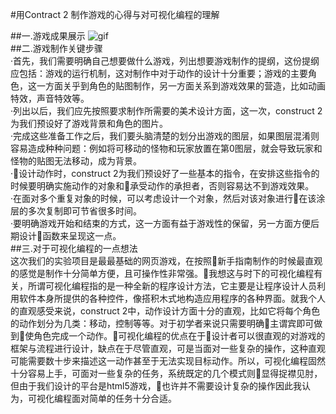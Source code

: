 #用Contract 2 制作游戏的心得与对可视化编程的理解

##一.游戏成果展示
![gif](https://upload.cc/i1/2018/10/06/dTeqa2.gif)    
##二.游戏制作关键步骤    
·首先，我们需要明确自己想要做什么游戏，列出想要游戏制作的提纲，这份提纲应包括：游戏的运行机制，这对制作中对于动作的设计十分重要；游戏的主要角色，这一方面关乎到角色的贴图制作，另一方面关系到游戏效果的营造，比如动画特效，声音特效等。    
·列出以后，我们应先按照要求制作所需要的美术设计方面，这一次，construct 2 为我们预设好了游戏背景和角色的图片。    
·完成这些准备工作之后，我们要头脑清楚的划分出游戏的图层，如果图层混淆则容易造成种种问题：例如将可移动的怪物和玩家放置在第0图层，就会导致玩家和怪物的贴图无法移动，成为背景。    
·设计动作时，construct 2为我们预设好了一些基本的指令，在安排这些指令的时候要明确实施动作的对象和承受动作的承担者，否则容易达不到游戏效果。    
·在面对多个重复对象的时候，可以考虑设计一个对象，然后对该对象进行在该涂层的多次复制即可节省很多时间。    
·要明确游戏开始和结束的方式，这一方面有益于游戏性的保留，另一方面方便后期设计函数来呈现这一点。    
##三.对于可视化编程的一点想法    
这次我们的实验项目是最最基础的网页游戏，在按照新手指南制作的时候最直观的感觉是制作十分简单方便，且可操作性非常强。我想这与时下的可视化编程有关，所谓可视化编程指的是一种全新的程序设计方法，它主要是让程序设计人员利用软件本身所提供的各种控件，像搭积木式地构造应用程序的各种界面。就我个人的直观感受来说，construct 2中，动作设计方面十分的直观，比如它将每个角色的动作划分为几类：移动，控制等等。对于初学者来说只需要明确主谓宾即可做到使角色完成一个动作。可视化编程的优点在于设计者可以很直观的对游戏的框架与流程进行设计，缺点在于尽管直观，可是当面对一些复杂的操作，这种直观可能需要数十步来描述这一动作甚至于无法实现目标动作。所以，可视化编程固然十分容易上手，可面对一些复杂的任务，系统既定的几个模式则显得捉襟见肘，但由于我们设计的平台是html5游戏，也许并不需要设计复杂的操作因此我认为，可视化编程面对简单的任务十分合适。
